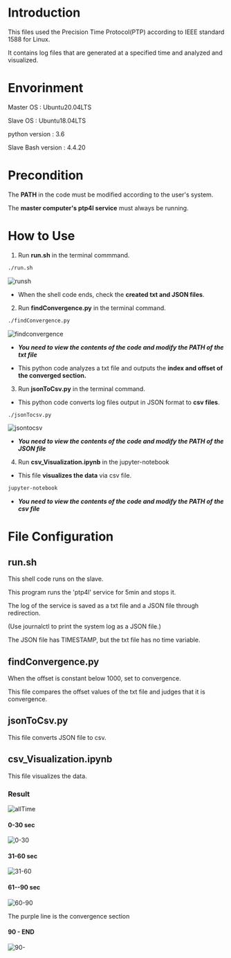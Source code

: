 # Introduction
This files used the Precision Time Protocol(PTP) according to IEEE standard 1588 for Linux.

It contains log files that are generated at a specified time and analyzed and visualized.

# Envorinment
Master OS : Ubuntu20.04LTS

Slave OS : Ubuntu18.04LTS

python version : 3.6

Slave Bash version : 4.4.20



# Precondition
The **PATH** in the code must be modified according to the user's system.

The **master computer's ptp4l service** must always be running.


# How to Use
1. Run **run.sh** in the terminal commmand.
```sh
./run.sh
```

![runsh](https://user-images.githubusercontent.com/33818414/88164312-ecc3ed00-cc4e-11ea-8611-8e0c6b922fde.png)
- When the shell code ends, check the **created txt and JSON files**.


2. Run **findConvergence.py** in the terminal command.
```sh
./findConvergence.py
```

![findconvergence](https://user-images.githubusercontent.com/33818414/88164325-f188a100-cc4e-11ea-86bd-05f1b6e6fc15.png)
- ***You need to view the contents of the code and modify the PATH of the txt file***

- This python code analyzes a txt file and outputs the **index and offset of the converged section.**


3. Run **jsonToCsv.py** in the terminal command.
- This python code converts log files output in JSON format to **csv files**.
```sh
./jsonTocsv.py
```

![jsontocsv](https://user-images.githubusercontent.com/33818414/88164338-f51c2800-cc4e-11ea-8b02-a79a21311d3b.png)

- ***You need to view the contents of the code and modify the PATH of the JSON file***


4. Run **csv_Visualization.ipynb** in the jupyter-notebook
- This file **visualizes the data** via csv file.
 ```sh
 jupyter-notebook
 ```
 - ***You need to view the contents of the code and modify the PATH of the csv file***




# File Configuration

## run.sh
This shell code runs on the slave. 

This program runs the 'ptp4l' service for 5min and stops it.

The log of the service is saved as a txt file and a JSON file through redirection.

(Use journalctl to print the system log as a JSON file.)

The JSON file has TIMESTAMP, but the txt file has no time variable.


## findConvergence.py
When the offset is constant below 1000, set to convergence.

This file compares the offset values of the txt file and judges that it is convergence.

## jsonToCsv.py
This file converts JSON file to csv.


## csv_Visualization.ipynb
This file visualizes the data.


### Result
![allTime](https://user-images.githubusercontent.com/33818414/88252332-be92eb80-cce8-11ea-9105-0a3b4ac8b50f.png)


#### 0-30 sec
![0-30](https://user-images.githubusercontent.com/33818414/88252338-c2267280-cce8-11ea-9afd-9d2ed175be4c.png)


#### 31-60 sec
![31-60](https://user-images.githubusercontent.com/33818414/88252341-c3f03600-cce8-11ea-8bc7-89c0af266fe7.png)


#### 61--90 sec
![60-90](https://user-images.githubusercontent.com/33818414/88252342-c6529000-cce8-11ea-83b6-aa1776d850e9.png)

The purple line is the convergence section


#### 90 - END
![90-](https://user-images.githubusercontent.com/33818414/88252579-bc7d5c80-cce9-11ea-8502-c498fbfeb564.png)

